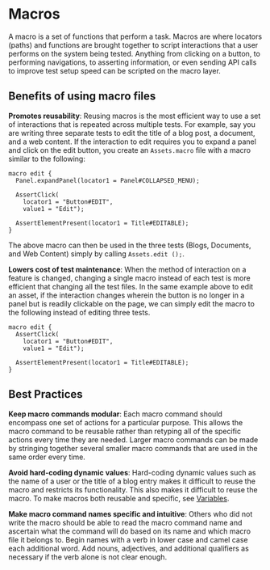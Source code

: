 # Macros

A macro is a set of functions that perform a task. Macros are where locators (paths) and functions are brought together to script interactions that a user performs on the system being tested. Anything from clicking on a button, to performing navigations, to asserting information, or even sending API calls to improve test setup speed can be scripted on the macro layer.

## Benefits of using macro files

**Promotes reusability**: Reusing macros is the most efficient way to use a set of interactions that is repeated across multiple tests. For example, say you are writing three separate tests to edit the title of a blog post, a document, and a web content. If the interaction to edit requires you to expand a panel and click on the edit button, you create an `Assets.macro` file with a macro similar to the following:

```
macro edit {
  Panel.expandPanel(locator1 = Panel#COLLAPSED_MENU);

  AssertClick(
    locator1 = "Button#EDIT",
    value1 = "Edit");

  AssertElementPresent(locator1 = Title#EDITABLE);
}
```

The above macro can then be used in the three tests (Blogs, Documents, and Web Content) simply by calling `Assets.edit ();`.

**Lowers cost of test maintenance**: When the method of interaction on a feature is changed, changing a single macro instead of each test is more efficient that changing all the test files. In the same example above to edit an asset, if the interaction changes wherein the button is no longer in a panel but is readily clickable on the page, we can simply edit the macro to the following instead of editing three tests.

```
macro edit {
  AssertClick(
    locator1 = "Button#EDIT",
    value1 = "Edit");

  AssertElementPresent(locator1 = Title#EDITABLE);    
}
```

## Best Practices

**Keep macro commands modular**:  Each macro command should encompass one set of actions for a particular purpose. This allows the macro command to be reusable rather than retyping all of the specific actions every time they are needed. Larger macro commands can be made by stringing together several smaller macro commands that are used in the same order every time.

**Avoid hard-coding dynamic values**: Hard-coding dynamic values such as the name of a user or the title of a blog entry makes it difficult to reuse the macro and restricts its functionality. This also makes it difficult to reuse the macro. To make macros both reusable and specific, see [Variables](./variables.md).

**Make macro command names specific and intuitive**: Others who did not write the macro should be able to read the macro command name and ascertain what the command will do based on its name and which macro file it belongs to. Begin names with a verb in lower case and camel case each additional word. Add nouns, adjectives, and additional qualifiers as necessary if the verb alone is not clear enough.
